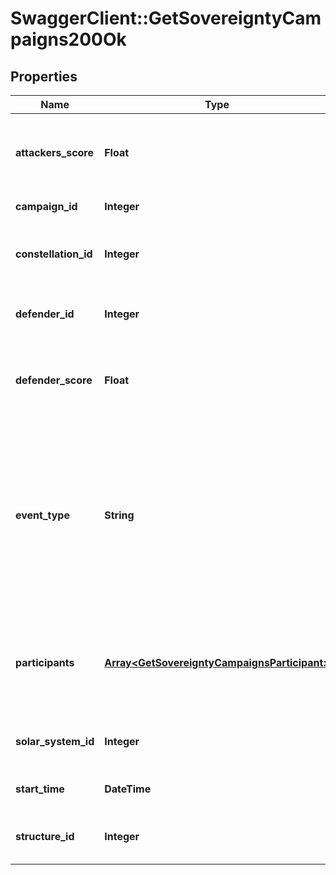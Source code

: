 # SwaggerClient::GetSovereigntyCampaigns200Ok

## Properties
Name | Type | Description | Notes
------------ | ------------- | ------------- | -------------
**attackers_score** | **Float** | Score for all attacking parties, only present in Defense Events.  | [optional] 
**campaign_id** | **Integer** | Unique ID for this campaign. | 
**constellation_id** | **Integer** | The constellation in which the campaign will take place.  | 
**defender_id** | **Integer** | Defending alliance, only present in Defense Events  | [optional] 
**defender_score** | **Float** | Score for the defending alliance, only present in Defense Events.  | [optional] 
**event_type** | **String** | Type of event this campaign is for. tcu_defense, ihub_defense and station_defense are referred to as \&quot;Defense Events\&quot;, station_freeport as \&quot;Freeport Events\&quot;.  | 
**participants** | [**Array&lt;GetSovereigntyCampaignsParticipant&gt;**](GetSovereigntyCampaignsParticipant.md) | Alliance participating and their respective scores, only present in Freeport Events.  | [optional] 
**solar_system_id** | **Integer** | The solar system the structure is located in.  | 
**start_time** | **DateTime** | Time the event is scheduled to start.  | 
**structure_id** | **Integer** | The structure item ID that is related to this campaign.  | 


